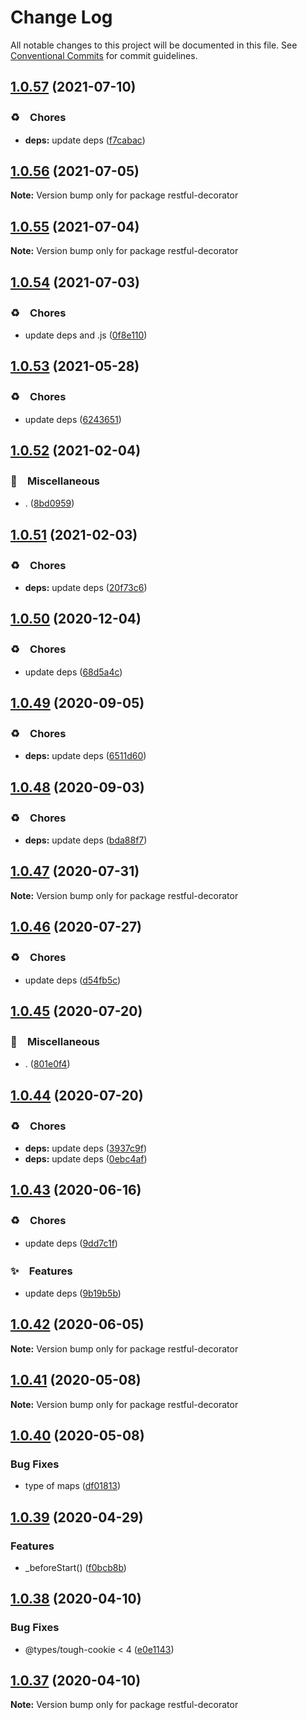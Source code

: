 # Change Log

All notable changes to this project will be documented in this file.
See [Conventional Commits](https://conventionalcommits.org) for commit guidelines.

## [1.0.57](https://github.com/bluelovers/ws-rest/compare/restful-decorator@1.0.56...restful-decorator@1.0.57) (2021-07-10)


### ♻️　Chores

* **deps:** update deps ([f7cabac](https://github.com/bluelovers/ws-rest/commit/f7cabac7543c9b7a9f871e493560ae88a62cf753))





## [1.0.56](https://github.com/bluelovers/ws-rest/compare/restful-decorator@1.0.55...restful-decorator@1.0.56) (2021-07-05)

**Note:** Version bump only for package restful-decorator





## [1.0.55](https://github.com/bluelovers/ws-rest/compare/restful-decorator@1.0.54...restful-decorator@1.0.55) (2021-07-04)

**Note:** Version bump only for package restful-decorator





## [1.0.54](https://github.com/bluelovers/ws-rest/compare/restful-decorator@1.0.53...restful-decorator@1.0.54) (2021-07-03)


### ♻️　Chores

* update deps and .js ([0f8e110](https://github.com/bluelovers/ws-rest/commit/0f8e11034efcbb341219c706e731a851c881b8bf))





## [1.0.53](https://github.com/bluelovers/ws-rest/compare/restful-decorator@1.0.52...restful-decorator@1.0.53) (2021-05-28)


### ♻️　Chores

* update deps ([6243651](https://github.com/bluelovers/ws-rest/commit/6243651447df13ddfb9eb5316af30b849771e617))





## [1.0.52](https://github.com/bluelovers/ws-rest/compare/restful-decorator@1.0.51...restful-decorator@1.0.52) (2021-02-04)


### 🔖　Miscellaneous

* . ([8bd0959](https://github.com/bluelovers/ws-rest/commit/8bd0959c91aa2315276e6fd7c805c0c36373f595))





## [1.0.51](https://github.com/bluelovers/ws-rest/compare/restful-decorator@1.0.50...restful-decorator@1.0.51) (2021-02-03)


### ♻️　Chores

* **deps:** update deps ([20f73c6](https://github.com/bluelovers/ws-rest/commit/20f73c69e8b50221d303f200bd5d419092da3b00))





## [1.0.50](https://github.com/bluelovers/ws-rest/compare/restful-decorator@1.0.49...restful-decorator@1.0.50) (2020-12-04)


### ♻️　Chores

* update deps ([68d5a4c](https://github.com/bluelovers/ws-rest/commit/68d5a4c1b9799d3028b645310b58f452dd7f5c03))





## [1.0.49](https://github.com/bluelovers/ws-rest/compare/restful-decorator@1.0.48...restful-decorator@1.0.49) (2020-09-05)


### ♻️　Chores

* **deps:** update deps ([6511d60](https://github.com/bluelovers/ws-rest/commit/6511d604823c48f1b7f2e83b5a6ea203bd285492))





## [1.0.48](https://github.com/bluelovers/ws-rest/compare/restful-decorator@1.0.47...restful-decorator@1.0.48) (2020-09-03)


### ♻️　Chores

* **deps:** update deps ([bda88f7](https://github.com/bluelovers/ws-rest/commit/bda88f7b9dd10e80929deb623e3f4941655e7c5b))





## [1.0.47](https://github.com/bluelovers/ws-rest/compare/restful-decorator@1.0.46...restful-decorator@1.0.47) (2020-07-31)

**Note:** Version bump only for package restful-decorator





## [1.0.46](https://github.com/bluelovers/ws-rest/compare/restful-decorator@1.0.45...restful-decorator@1.0.46) (2020-07-27)


### ♻️　Chores

* update deps ([d54fb5c](https://github.com/bluelovers/ws-rest/commit/d54fb5c59e826013ee28bb953bd0e6e98d4c572e))





## [1.0.45](https://github.com/bluelovers/ws-rest/compare/restful-decorator@1.0.44...restful-decorator@1.0.45) (2020-07-20)


### 🔖　Miscellaneous

* . ([801e0f4](https://github.com/bluelovers/ws-rest/commit/801e0f4ff7bd29c81e67934636f57e57d0d01c74))





## [1.0.44](https://github.com/bluelovers/ws-rest/compare/restful-decorator@1.0.43...restful-decorator@1.0.44) (2020-07-20)


### ♻️　Chores

* **deps:** update deps ([3937c9f](https://github.com/bluelovers/ws-rest/commit/3937c9f90040c4804c841bcb40fbe90e9654a652))
* **deps:** update deps ([0ebc4af](https://github.com/bluelovers/ws-rest/commit/0ebc4af0fd3c2fa7f74dfdaf32be84d657c4209c))





## [1.0.43](https://github.com/bluelovers/ws-rest/compare/restful-decorator@1.0.42...restful-decorator@1.0.43) (2020-06-16)


### ♻️　Chores

*  update deps ([9dd7c1f](https://github.com/bluelovers/ws-rest/commit/9dd7c1fc5b40ac28a6f928c89dbf36be1add89c6))


### ✨　Features

*  update deps ([9b19b5b](https://github.com/bluelovers/ws-rest/commit/9b19b5bf40d40a9761fc01fe7daa630fcf4df1e8))





## [1.0.42](https://github.com/bluelovers/ws-rest/compare/restful-decorator@1.0.41...restful-decorator@1.0.42) (2020-06-05)

**Note:** Version bump only for package restful-decorator





## [1.0.41](https://github.com/bluelovers/ws-rest/compare/restful-decorator@1.0.40...restful-decorator@1.0.41) (2020-05-08)

**Note:** Version bump only for package restful-decorator





## [1.0.40](https://github.com/bluelovers/ws-rest/compare/restful-decorator@1.0.39...restful-decorator@1.0.40) (2020-05-08)


### Bug Fixes

* type of maps ([df01813](https://github.com/bluelovers/ws-rest/commit/df01813473eb5f1f18a044696286a64ab166cefc))





## [1.0.39](https://github.com/bluelovers/ws-rest/compare/restful-decorator@1.0.38...restful-decorator@1.0.39) (2020-04-29)


### Features

* _beforeStart() ([f0bcb8b](https://github.com/bluelovers/ws-rest/commit/f0bcb8b20d27eeb0bd52af04b98a2a0b3e467147))





## [1.0.38](https://github.com/bluelovers/ws-rest/compare/restful-decorator@1.0.37...restful-decorator@1.0.38) (2020-04-10)


### Bug Fixes

* @types/tough-cookie < 4 ([e0e1143](https://github.com/bluelovers/ws-rest/commit/e0e1143c6a140d0e78209e37fda5d07755e25eba))





## [1.0.37](https://github.com/bluelovers/ws-rest/compare/restful-decorator@1.0.36...restful-decorator@1.0.37) (2020-04-10)

**Note:** Version bump only for package restful-decorator
